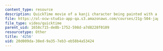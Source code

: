 ```yaml
---
content_type: resource
description: QuickTime movie of a kanji character being painted with a brush.
file: https://ol-ocw-studio-app-qa.s3.amazonaws.com/courses/21g-504-japanese-iv-spring-2009/20d009da38ed9a357eb3eb58b4a53424_4256.mov
file_type: video/quicktime
parent_uid: 1658c715-de8b-1752-598d-a7d8228f0109
resourcetype: Other
title: '4256'
uid: 20d009da-38ed-9a35-7eb3-eb58b4a53424
---
```

